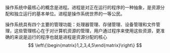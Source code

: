 操作系统中最核心的概念是进程。进程是对正在运行的程序的一种抽象，是资源分配和独立运行的基本单位。进程是操作系统世界的一等公民。

操作系统具有四个主要的管理功能：处理器管理、存储管理、设备管理和文件管理，这些管理核心在于对计算机资源的管理，用户通过程序来使用这些资源，更准确的来说是运行的程序也就是进程是资源分配的核心
$$
\left\{\begin{matrix}1,2,3,4,5\end{matrix}\right\}
$$

